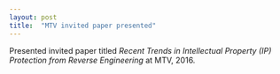 ```yaml
---
layout: post
title:  "MTV invited paper presented"
---
```

Presented invited paper titled _Recent Trends in Intellectual Property (IP) Protection from Reverse Engineering_ at MTV, 2016.
